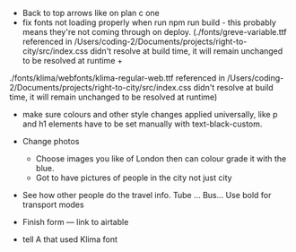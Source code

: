 - Back to top arrows like on plan c one
- fix fonts not loading properly when run npm run build - this probably means they're not coming through on deploy. (./fonts/greve-variable.ttf referenced in /Users/coding-2/Documents/projects/right-to-city/src/index.css didn't resolve at build time, it will remain unchanged to be resolved at runtime +

./fonts/klima/webfonts/klima-regular-web.ttf referenced in /Users/coding-2/Documents/projects/right-to-city/src/index.css didn't resolve at build time, it will remain unchanged to be resolved at runtime)

- make sure colours and other style changes applied universally, like p and h1 elements have to be set manually with text-black-custom.
- Change photos

  - Choose images you like of London then can colour grade it with the blue.
  - Got to have pictures of people in the city not just city

- See how other people do the travel info. Tube ... Bus... Use bold for transport modes
- Finish form — link to airtable
- tell A that used Klima font
